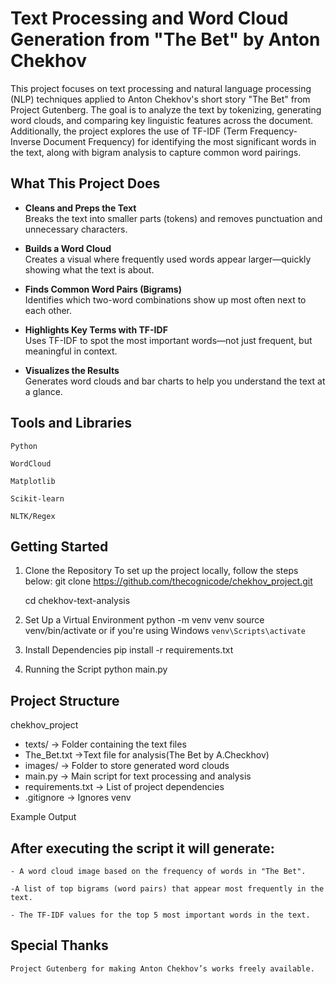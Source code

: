 # Text Processing and Word Cloud Generation from "The Bet" by Anton Chekhov




This project focuses on text processing and natural language processing (NLP) techniques applied to Anton Chekhov's short story "The Bet" from Project Gutenberg. The goal is to analyze the text by tokenizing, generating word clouds, and comparing key linguistic features across the document. Additionally, the project explores the use of TF-IDF (Term Frequency-Inverse Document Frequency) for identifying the most significant words in the text, along with bigram analysis to capture common word pairings.

##  What This Project Does

- **Cleans and Preps the Text**  
  Breaks the text into smaller parts (tokens) and removes punctuation and unnecessary characters.

- **Builds a Word Cloud**  
  Creates a visual where frequently used words appear larger—quickly showing what the text is about.

- **Finds Common Word Pairs (Bigrams)**  
  Identifies which two-word combinations show up most often next to each other.

- **Highlights Key Terms with TF-IDF**  
  Uses TF-IDF to spot the most important words—not just frequent, but meaningful in context.

- **Visualizes the Results**  
  Generates word clouds and bar charts to help you understand the text at a glance.



## Tools and Libraries

    Python

    WordCloud

    Matplotlib

    Scikit-learn

    NLTK/Regex

## Getting Started

1. Clone the Repository
To set up the project locally, follow the steps below:
git clone https://github.com/thecognicode/chekhov_project.git

   cd chekhov-text-analysis

3. Set Up a Virtual Environment
python -m venv venv
source venv/bin/activate or if you're using Windows `venv\Scripts\activate`

4. Install Dependencies
pip install -r requirements.txt

5. Running the Script
   python main.py

  ## Project Structure

   chekhov_project
- texts/                -> Folder containing the text files
- The_Bet.txt           ->Text file for analysis(The Bet by A.Checkhov)
- images/               -> Folder to store generated word clouds
- main.py               -> Main script for text processing and analysis
- requirements.txt      -> List of project dependencies
- .gitignore            -> Ignores venv

Example Output

## After executing the script it will generate:

    - A word cloud image based on the frequency of words in "The Bet".

    -A list of top bigrams (word pairs) that appear most frequently in the text.

    - The TF-IDF values for the top 5 most important words in the text.

## Special Thanks

    Project Gutenberg for making Anton Chekhov’s works freely available.











